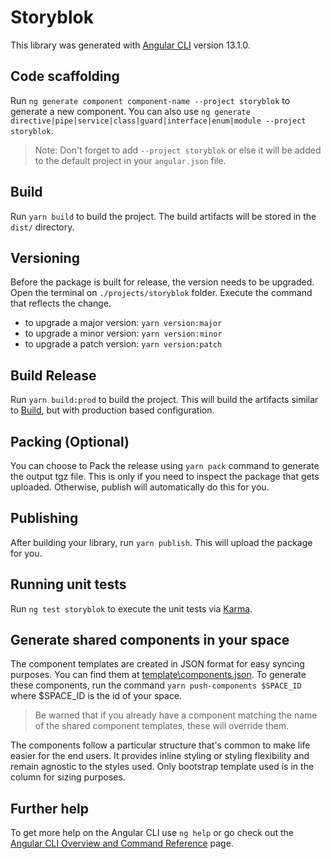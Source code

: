 # Storyblok

This library was generated with [Angular CLI](https://github.com/angular/angular-cli) version 13.1.0.

## Code scaffolding

Run `ng generate component component-name --project storyblok` to generate a new component. You can also use `ng generate directive|pipe|service|class|guard|interface|enum|module --project storyblok`.

> Note: Don't forget to add `--project storyblok` or else it will be added to the default project in your `angular.json` file.

## Build

Run `yarn build` to build the project. The build artifacts will be stored in the `dist/` directory.

## Versioning

Before the package is built for release, the version needs to be upgraded. Open the terminal on `./projects/storyblok` folder. Execute the command that reflects the change.

-   to upgrade a major version: `yarn version:major`
-   to upgrade a minor version: `yarn version:minor`
-   to upgrade a patch version: `yarn version:patch`

## Build Release

Run `yarn build:prod` to build the project. This will build the artifacts similar to [Build](#Build), but with production based configuration.

## Packing (Optional)

You can choose to Pack the release using `yarn pack` command to generate the output tgz file.
This is only if you need to inspect the package that gets uploaded.
Otherwise, publish will automatically do this for you.

## Publishing

After building your library, run `yarn publish`. This will upload the package for you.

## Running unit tests

Run `ng test storyblok` to execute the unit tests via [Karma](https://karma-runner.github.io).

## Generate shared components in your space

The component templates are created in JSON format for easy syncing purposes. You can find them at [template\components.json](./template/components.json).
To generate these components, run the command `yarn push-components $SPACE_ID` where $SPACE_ID is the id of your space.

> Be warned that if you already have a component matching the name of the shared component templates, these will override them.

The components follow a particular structure that's common to make life easier for the end users.
It provides inline styling or styling flexibility and remain agnostic to the styles used.
Only bootstrap template used is in the column for sizing purposes.

## Further help

To get more help on the Angular CLI use `ng help` or go check out the [Angular CLI Overview and Command Reference](https://angular.io/cli) page.
